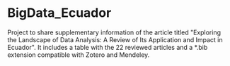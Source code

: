 # BigData_Ecuador
Project to share supplementary information of the article titled "Exploring the Landscape of Data Analysis: A Review of Its  Application and Impact in Ecuador". It includes a table with the 22 reviewed articles and a *.bib extension compatible with Zotero and Mendeley.
